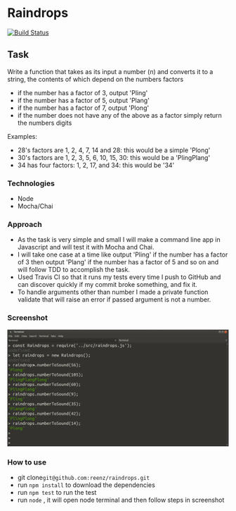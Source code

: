 # Raindrops

[![Build Status](https://travis-ci.org/reenz/raindrops.svg?branch=master)](https://travis-ci.org/reenz/raindrops)

## Task

Write a function that takes as its input a number (n) and converts it to a string, the contents of which depend on the numbers factors

- if the number has a factor of 3, output 'Pling'
- if the number has a factor of 5, output 'Plang'
- if the number has a factor of 7, output 'Plong'
- if the number does not have any of the above as a factor simply return the numbers digits

Examples:
- 28's factors are 1, 2, 4, 7, 14 and 28: this would be a simple 'Plong'
- 30's factors are 1, 2, 3, 5, 6, 10, 15, 30: this would be a 'PlingPlang'
- 34 has four factors: 1, 2, 17, and 34: this would be '34'

### Technologies

* Node
* Mocha/Chai

### Approach

* As the task is very simple and small I will make a command line app in Javascript and will test it with Mocha and Chai.
* I will take one case at a time like output 'Pling' if the number has a factor of 3 then output 'Plang' if the number has a factor of 5 and so on and will follow TDD to accomplish the task.
* Used Travis CI so that it runs my tests every time I push to GitHub and can discover quickly if my commit broke something, and fix it.
* To handle arguments other than number I made a private function validate that will raise an error if passed argument is not a number.

### Screenshot
![terminalimg](Images/raindropcli.png)

### How to use

* git clone`git@github.com:reenz/raindrops.git`
* run `npm install` to download the dependencies
* run `npm test` to run the test
* run `node` , it will open node terminal and then follow steps in screenshot